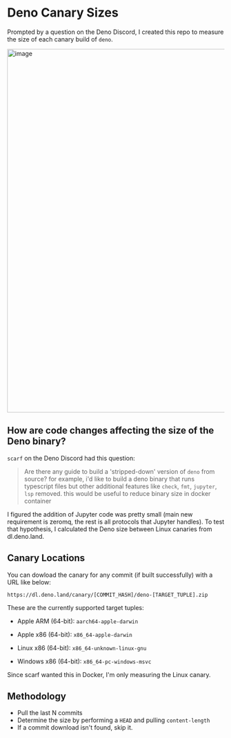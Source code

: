 # Deno Canary Sizes

Prompted by a question on the Deno Discord, I created this repo to measure the size of each canary build of `deno`.

<img width="841" alt="image" src="https://github.com/rgbkrk/deno-canary-sizes/assets/836375/56f6e303-9a1a-41be-ae4b-3121d1ecb6ca">

## How are code changes affecting the size of the Deno binary?

`scarf` on the Deno Discord had this question:

> Are there any guide to build a 'stripped-down' version of `deno` from source? for example, i'd like to build a deno binary that runs typescript files but other additional features like `check`, `fmt`, `jupyter`, `lsp` removed. this would be useful to reduce binary size in docker container

I figured the addition of Jupyter code was pretty small (main new requirement is zeromq, the rest is all protocols that Jupyter handles). To test that hypothesis, I calculated the Deno size between Linux canaries from dl.deno.land.

## Canary Locations

You can dowload the canary for any commit (if built successfully) with a URL like below:

`https://dl.deno.land/canary/[COMMIT_HASH]/deno-[TARGET_TUPLE].zip`

These are the currently supported target tuples:

- Apple ARM (64-bit): `aarch64-apple-darwin`

- Apple x86 (64-bit): `x86_64-apple-darwin`

- Linux x86 (64-bit): `x86_64-unknown-linux-gnu`

- Windows x86 (64-bit): `x86_64-pc-windows-msvc`

Since scarf wanted this in Docker, I'm only measuring the Linux canary.

## Methodology

- Pull the last N commits
- Determine the size by performing a `HEAD` and pulling `content-length`
- If a commit download isn't found, skip it.
